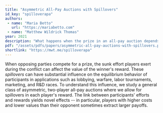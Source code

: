 ```yaml
---
title: "Asymmetric All-Pay Auctions with Spillovers"
id_key: "spilloverapa"
authors:
 - name: "Maria Betto"
   url: "https://mariabetto.com"
 - name: "Matthew Wildrick Thomas"
year: 2021
description: "What happens when the prize in an all-pay auction depends on players' bids?"
pdf: "/assets/pdfs/papers/asymmetric-all-pay-auctions-with-spillovers.pdf"
shortlink: "https://mwt.me/spilloverapa"
---
```


When opposing parties compete for a  prize, the sunk effort players exert during the conflict can affect the value of the winner's reward. These *spillovers* can have substantial influence on the equilibrium behavior of participants in applications such as lobbying, warfare, labor tournaments, marketing, and R&D races. To understand this influence, we study a general class of asymmetric, two-player all-pay auctions where we allow for spillovers in each player's reward.  The link between participants' efforts and rewards yields novel effects -- in particular, players with higher costs and lower values than their opponent sometimes extract larger payoffs.